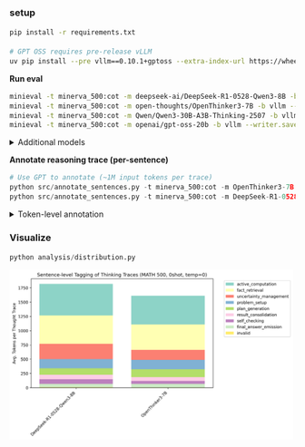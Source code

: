 ### setup

```sh
pip install -r requirements.txt

# GPT OSS requires pre-release vLLM
uv pip install --pre vllm==0.10.1+gptoss --extra-index-url https://wheels.vllm.ai/gpt-oss/ --extra-index-url https://download.pytorch.org/whl/nightly/cu128  --index-strategy unsafe-best-match
```

**Run eval**

```sh
minieval -t minerva_500:cot -m deepseek-ai/DeepSeek-R1-0528-Qwen3-8B -b vllm --writer.save_path out/DeepSeek-R1-0528-Qwen3-8B
minieval -t minerva_500:cot -m open-thoughts/OpenThinker3-7B -b vllm --writer.save_path out/OpenThinker3-7B
minieval -t minerva_500:cot -m Qwen/Qwen3-30B-A3B-Thinking-2507 -b vllm --writer.save_path out/Qwen3-30B-A3B-Thinking-2507
minieval -t minerva_500:cot -m openai/gpt-oss-20b -b vllm --writer.save_path out/gpt-oss-20b
```

<details>
<summary>Additional models</summary>

```sh
open-thoughts/OpenThinker3-7B
Qwen/Qwen3-235B-A22B-Thinking-2507
Qwen/Qwen3-30B-A3B-Thinking-2507
deepseek-ai/DeepSeek-R1
deepseek-ai/DeepSeek-R1-0528
deepseek-ai/DeepSeek-R1-Distill-Qwen-32B
deepseek-ai/DeepSeek-R1-0528-Qwen3-8B
moonshotai/Kimi-K2-Instruct
openai/gpt-oss-20b
openai/gpt-oss-120b
```

</details>

**Annotate reasoning trace (per-sentence)**

```python
# Use GPT to annotate (~1M input tokens per trace)
python src/annotate_sentences.py -t minerva_500:cot -m OpenThinker3-7B
python src/annotate_sentences.py -t minerva_500:cot -m DeepSeek-R1-0528-Qwen3-8B
```

<details>
<summary>Token-level annotation</summary>

**Run vLLM server**

```sh
vllm serve Qwen/Qwen3-32B --port 8000 --max-model-len 32768
```

**Annotate reasoning trace (per-token, custom decoder)**

```python
# Custom decoder that re-generates the same output, but allows tagging:
    # "Compute 2+3=5.\n" ==> "[problem_setup]Compute 2+3=5.[/problem_setup]"
python src/annotate_constrained.py # currently 6 TPS on 4o mini (40 minutes for 1 13K token trace)

# run in background
nohup python src/annotate_constrained.py > /tmp/out.out 2>&1 &
```

</details>

### Visualize

```python
python analysis/distribution.py
```

<img src="analysis/dist.png" alt="Distribution of thinking trace components" style="max-width: 500px;">
